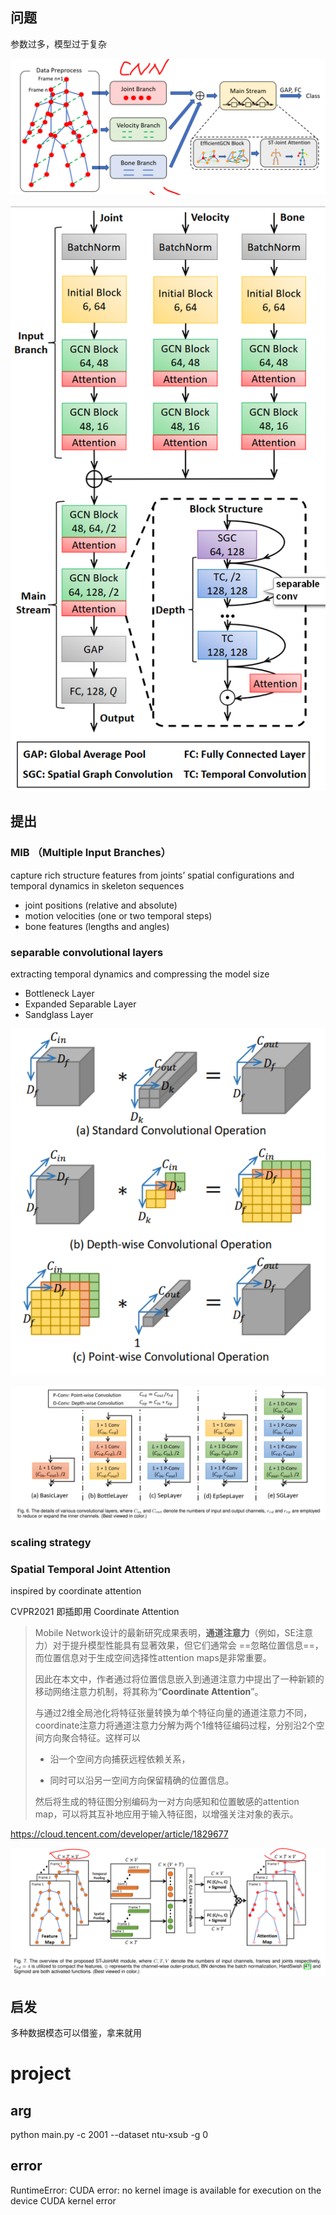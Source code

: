 ## 问题
参数过多，模型过于复杂



![image-20210910011348885](img/stronger_faster/image-20210910011348885.png)

![image-20210929105540711](img/efficientgcn/image-20210929105540711.png)



## 提出
### MIB  （Multiple Input Branches）
capture rich structure features from joints’ spatial configurations and temporal dynamics in skeleton sequences

- joint positions (relative and absolute)  
- motion velocities (one or two temporal steps)  
- bone features (lengths and angles)  





### separable convolutional layers

extracting temporal dynamics and compressing the model size

- Bottleneck Layer 
- Expanded Separable Layer
- Sandglass Layer



![image-20210910083136531](img/stronger_faster/image-20210910083136531.png)



![image-20210910083003780](img/stronger_faster/image-20210910083003780.png)



### scaling strategy 





### Spatial Temporal Joint Attention	

inspired by coordinate attention  

CVPR2021 即插即用   Coordinate Attention



> Mobile Network设计的最新研究成果表明，**通道注意力**（例如，SE注意力）对于提升模型性能具有显著效果，但它们通常会 ==忽略位置信息==，而位置信息对于生成空间选择性attention maps是非常重要。
>
> 因此在本文中，作者通过将位置信息嵌入到通道注意力中提出了一种新颖的移动网络注意力机制，将其称为“**Coordinate Attention**”。
>
> 与通过2维全局池化将特征张量转换为单个特征向量的通道注意力不同，coordinate注意力将通道注意力分解为两个1维特征编码过程，分别沿2个空间方向聚合特征。这样可以
>
> - 沿一个空间方向捕获远程依赖关系，
>
> - 同时可以沿另一空间方向保留精确的位置信息。
>
> 然后将生成的特征图分别编码为一对方向感知和位置敏感的attention map，可以将其互补地应用于输入特征图，以增强关注对象的表示。

https://cloud.tencent.com/developer/article/1829677



![image-20210910083728811](img/stronger_faster/image-20210910083728811.png)



## 启发
多种数据模态可以借鉴，拿来就用



# project

## arg

python main.py -c 2001 --dataset ntu-xsub -g 0


## error
RuntimeError: CUDA error: no kernel image is available for execution on the device CUDA kernel error

